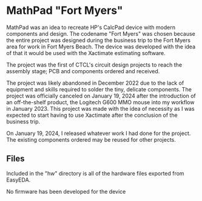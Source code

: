 # MathPad "Fort Myers"

MathPad was an idea to recreate HP's CalcPad device with modern components and design. The codename "Fort Myers" was chosen because the entire project was designed during the business trip to the Fort Myers area for work in Fort Myers Beach. The device was developed with the idea of that it would be used with the Xactimate estimating software.

The project was the first of CTCL's circuit design projects to reach the assembly stage; PCB and components ordered and received.

The project was likely abandoned in December 2022 due to the lack of equipment and skills required to solder the tiny, delicate components. The project was officially canceled on January 19, 2024 after the introduction of an off-the-shelf product, the Logitech G600 MMO mouse into my workflow in January 2023. This project was made with the idea of necessity as I was expected to start having to use Xactimate after the conclusion of the business trip.

On January 19, 2024, I released whatever work I had done for the project. The existing components ordered may be reused for other projects.

## Files
Included in the "hw" directory is all of the hardware files exported from EasyEDA.

No firmware has been developed for the device


